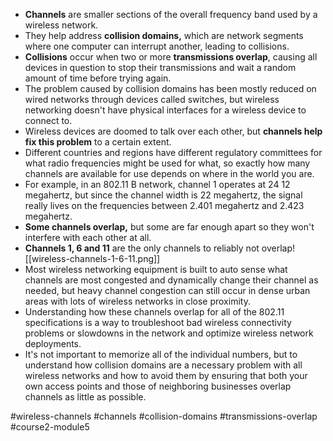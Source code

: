-   **Channels** are smaller sections of the overall frequency band used by a wireless network.
-   They help address **collision domains,** which are network segments where one computer can interrupt another, leading to collisions.
-   **Collisions** occur when two or more **transmissions overlap**, causing all devices in question to stop their transmissions and wait a random amount of time before trying again.
-   The problem caused by collision domains has been mostly reduced on wired networks through devices called switches, but wireless networking doesn't have physical interfaces for a wireless device to connect to.
-   Wireless devices are doomed to talk over each other, but **channels help fix this problem** to a certain extent.
-   Different countries and regions have different regulatory committees for what radio frequencies might be used for what, so exactly how many channels are available for use depends on where in the world you are.
-   For example, in an 802.11 B network, channel 1 operates at 24 12 megahertz, but since the channel width is 22 megahertz, the signal really lives on the frequencies between 2.401 megahertz and 2.423 megahertz.
-   **Some channels overlap,** but some are far enough apart so they won't interfere with each other at all.
-  **Channels 1, 6 and 11** are the only channels to reliably not overlap![[wireless-channels-1-6-11.png]]
-   Most wireless networking equipment is built to auto sense what channels are most congested and dynamically change their channel as needed, but heavy channel congestion can still occur in dense urban areas with lots of wireless networks in close proximity.
-   Understanding how these channels overlap for all of the 802.11 specifications is a way to troubleshoot bad wireless connectivity problems or slowdowns in the network and optimize wireless network deployments.
-   It's not important to memorize all of the individual numbers, but to understand how collision domains are a necessary problem with all wireless networks and how to avoid them by ensuring that both your own access points and those of neighboring businesses overlap channels as little as possible.

#wireless-channels #channels #collision-domains #transmissions-overlap #course2-module5 